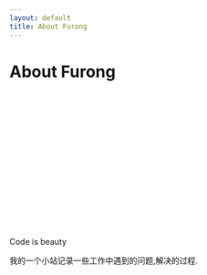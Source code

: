 ```yaml
---
layout: default
title: About Furong
---
```


<div class="post">
	<h1 class="pageTitle">About Furong</h1>
  <div style="width:240px;height:240px;background: url(/imgs/avator.jpg) no-repeat;border-radius:240px;margin:1em auto 1em auto">
  </div>
	<p class="intro">Code is beauty</p>
	<p>我的一个小站记录一些工作中遇到的问题,解决的过程.</p>
</div>

